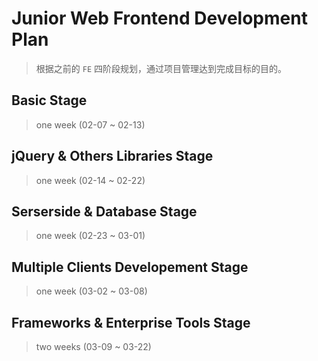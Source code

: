 # Junior Web Frontend Development Plan
> 根据之前的 `FE` 四阶段规划，通过项目管理达到完成目标的目的。  


## Basic Stage  
> one week (02-07 ~ 02-13)  


## jQuery & Others Libraries Stage  
> one week (02-14 ~ 02-22)  


## Serserside & Database Stage  
> one week (02-23 ~ 03-01)  


## Multiple Clients Developement Stage  
> one week (03-02 ~ 03-08)  


## Frameworks & Enterprise Tools Stage
> two weeks (03-09 ~ 03-22)  

   
